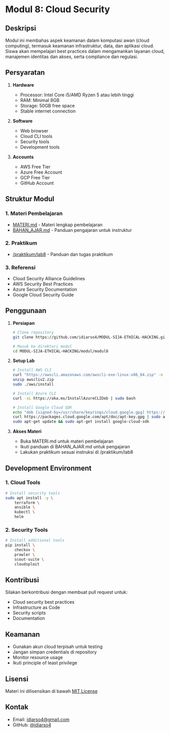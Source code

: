 # Modul 8: Cloud Security

## Deskripsi
Modul ini membahas aspek keamanan dalam komputasi awan (cloud computing), termasuk keamanan infrastruktur, data, dan aplikasi cloud. Siswa akan mempelajari best practices dalam mengamankan layanan cloud, manajemen identitas dan akses, serta compliance dan regulasi.

## Persyaratan
1. **Hardware**
   - Processor: Intel Core i5/AMD Ryzen 5 atau lebih tinggi
   - RAM: Minimal 8GB
   - Storage: 50GB free space
   - Stable internet connection

2. **Software**
   - Web browser
   - Cloud CLI tools
   - Security tools
   - Development tools

3. **Accounts**
   - AWS Free Tier
   - Azure Free Account
   - GCP Free Tier
   - GitHub Account

## Struktur Modul

### 1. Materi Pembelajaran
- [MATERI.md](MATERI.md) - Materi lengkap pembelajaran
- [BAHAN_AJAR.md](BAHAN_AJAR.md) - Panduan pengajaran untuk instruktur

### 2. Praktikum
- [/praktikum/lab8](../praktikum/lab8) - Panduan dan tugas praktikum

### 3. Referensi
- Cloud Security Alliance Guidelines
- AWS Security Best Practices
- Azure Security Documentation
- Google Cloud Security Guide

## Penggunaan

1. **Persiapan**
   ```bash
   # Clone repository
   git clone https://github.com/idiarso4/MODUL-SIJA-ETHICAL-HACKING.git
   
   # Masuk ke direktori modul
   cd MODUL-SIJA-ETHICAL-HACKING/modul/modul8
   ```

2. **Setup Lab**
   ```bash
   # Install AWS CLI
   curl "https://awscli.amazonaws.com/awscli-exe-linux-x86_64.zip" -o "awscliv2.zip"
   unzip awscliv2.zip
   sudo ./aws/install

   # Install Azure CLI
   curl -sL https://aka.ms/InstallAzureCLIDeb | sudo bash

   # Install Google Cloud SDK
   echo "deb [signed-by=/usr/share/keyrings/cloud.google.gpg] https://packages.cloud.google.com/apt cloud-sdk main" | sudo tee -a /etc/apt/sources.list.d/google-cloud-sdk.list
   curl https://packages.cloud.google.com/apt/doc/apt-key.gpg | sudo apt-key --keyring /usr/share/keyrings/cloud.google.gpg add -
   sudo apt-get update && sudo apt-get install google-cloud-sdk
   ```

3. **Akses Materi**
   - Buka MATERI.md untuk materi pembelajaran
   - Ikuti panduan di BAHAN_AJAR.md untuk pengajaran
   - Lakukan praktikum sesuai instruksi di /praktikum/lab8

## Development Environment

### 1. Cloud Tools
```bash
# Install security tools
sudo apt install -y \
    terraform \
    ansible \
    kubectl \
    helm
```

### 2. Security Tools
```bash
# Install additional tools
pip install \
    checkov \
    prowler \
    scout-suite \
    cloudsploit
```

## Kontribusi
Silakan berkontribusi dengan membuat pull request untuk:
- Cloud security best practices
- Infrastructure as Code
- Security scripts
- Documentation

## Keamanan
- Gunakan akun cloud terpisah untuk testing
- Jangan simpan credentials di repository
- Monitor resource usage
- Ikuti principle of least privilege

## Lisensi
Materi ini dilisensikan di bawah [MIT License](LICENSE)

## Kontak
- Email: [idiarso4@gmail.com](mailto:idiarso4@gmail.com)
- GitHub: [@idiarso4](https://github.com/idiarso4)
